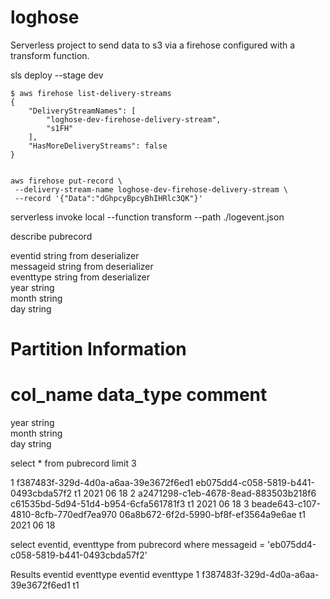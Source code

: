 # loghose

Serverless project to send data to s3 via a firehose configured with a transform function.

sls deploy --stage dev

```
$ aws firehose list-delivery-streams
{
    "DeliveryStreamNames": [
        "loghose-dev-firehose-delivery-stream",
        "s1FH"
    ],
    "HasMoreDeliveryStreams": false
}


aws firehose put-record \
 --delivery-stream-name loghose-dev-firehose-delivery-stream \
 --record '{"Data":"dGhpcyBpcyBhIHRlc3QK"}'
```

serverless invoke local --function transform --path ./logevent.json 


describe pubrecord

eventid             	string              	from deserializer   
messageid           	string              	from deserializer   
eventtype           	string              	from deserializer   
year                	string              	                    
month               	string              	                    
day                 	string              	                    
	 	 
# Partition Information	 	 
# col_name            	data_type           	comment             
	 	 
year                	string              	                    
month               	string              	                    
day                 	string       

select * from pubrecord limit 3

1   f387483f-329d-4d0a-a6aa-39e3672f6ed1	eb075dd4-c058-5819-b441-0493cbda57f2	t1	2021	06	18
2	a2471298-c1eb-4678-8ead-883503b218f6	c61535bd-5d94-51d4-b954-6cfa561781f3	t1	2021	06	18
3	beade643-c107-4810-8cfb-770edf7ea970	06a8b672-6f2d-5990-bf8f-ef3564a9e6ae	t1	2021	06	18

select eventid, eventtype from pubrecord where messageid = 'eb075dd4-c058-5819-b441-0493cbda57f2'

Results
eventid	eventtype
eventid	eventtype
1	f387483f-329d-4d0a-a6aa-39e3672f6ed1	t1

